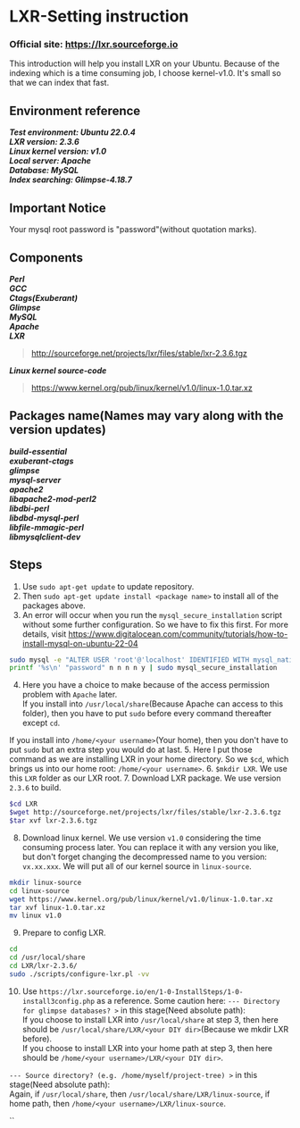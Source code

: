 # LXR-Setting instruction

### Official site: https://lxr.sourceforge.io

This introduction will help you install LXR on your Ubuntu.
Because of the indexing which is a time consuming job, I choose kernel-v1.0. It's small so that we can index that fast.

## Environment reference
***Test environment: Ubuntu 22.0.4***  
***LXR version: 2.3.6***  
***Linux kernel version: v1.0***  
***Local server: Apache***  
***Database: MySQL***  
***Index searching: Glimpse-4.18.7***  

## Important Notice
Your mysql root password is "password"(without quotation marks).

## Components
***Perl***  
***GCC***  
***Ctags(Exuberant)***  
***Glimpse***  
***MySQL***  
***Apache***  
***LXR***  
> http://sourceforge.net/projects/lxr/files/stable/lxr-2.3.6.tgz  
  
***Linux kernel source-code***  
> https://www.kernel.org/pub/linux/kernel/v1.0/linux-1.0.tar.xz  
  
## Packages name(Names may vary along with the version updates)
***build-essential***  
***exuberant-ctags***  
***glimpse***  
***mysql-server***  
***apache2***  
***libapache2-mod-perl2***  
***libdbi-perl***  
***libdbd-mysql-perl***  
***libfile-mmagic-perl***  
***libmysqlclient-dev***  

## Steps
1. Use `sudo apt-get update` to update repository.
2. Then `sudo apt-get update install <package name>` to install all of the packages above.
3. An error will occur when you run the `mysql_secure_installation` script without some further configuration. So we have to fix this first. For more details, visit https://www.digitalocean.com/community/tutorials/how-to-install-mysql-on-ubuntu-22-04
```bash
sudo mysql -e "ALTER USER 'root'@'localhost' IDENTIFIED WITH mysql_native_password BY 'password';"
printf '%s\n' "password" n n n n y | sudo mysql_secure_installation
```
4. Here you have a choice to make because of the access permission problem with `Apache` later.  
If you install into `/usr/local/share`(Because Apache can access to this folder), then you have to put `sudo` before every command thereafter except `cd`.  

If you install into `/home/<your username>`(Your home), then you don't have to put `sudo` but an extra step you would do at last.
5. Here I put those command as we are installing LXR in your home directory. So we `$cd`, which brings us into our home root: `/home/<your username>`.
6. `$mkdir LXR`. We use this `LXR` folder as our LXR root.
7. Download LXR package. We use version `2.3.6` to build. 
```bash 
$cd LXR
$wget http://sourceforge.net/projects/lxr/files/stable/lxr-2.3.6.tgz
$tar xvf lxr-2.3.6.tgz
```
8. Download linux kernel. We use version `v1.0` considering the time consuming process later. You can replace it with any version you like, but don't forget changing the decompressed name to you version: `vx.xx.xxx`. We will put all of our kernel source in `linux-source`.
```bash 
mkdir linux-source
cd linux-source
wget https://www.kernel.org/pub/linux/kernel/v1.0/linux-1.0.tar.xz
tar xvf linux-1.0.tar.xz
mv linux v1.0
```
9. Prepare to config LXR.
```bash
cd
cd /usr/local/share
cd LXR/lxr-2.3.6/
sudo ./scripts/configure-lxr.pl -vv
```
10. Use `https://lxr.sourceforge.io/en/1-0-InstallSteps/1-0-install3config.php` as a reference.
Some caution here:
`--- Directory for glimpse databases? >` in this stage(Need absolute path):  
If you choose to install LXR into `/usr/local/share` at step 3, then here should be `/usr/local/share/LXR/<your DIY dir>`(Because we mkdir LXR before).  
If you choose to install LXR into your home path at step 3, then here should be `/home/<your username>/LXR/<your DIY dir>`.  
  
`--- Source directory? (e.g. /home/myself/project-tree) >` in this stage(Need absolute path):  
Again, if `/usr/local/share`, then `/usr/local/share/LXR/linux-source`, if home path, then `/home/<your username>/LXR/linux-source`.  
  
``
